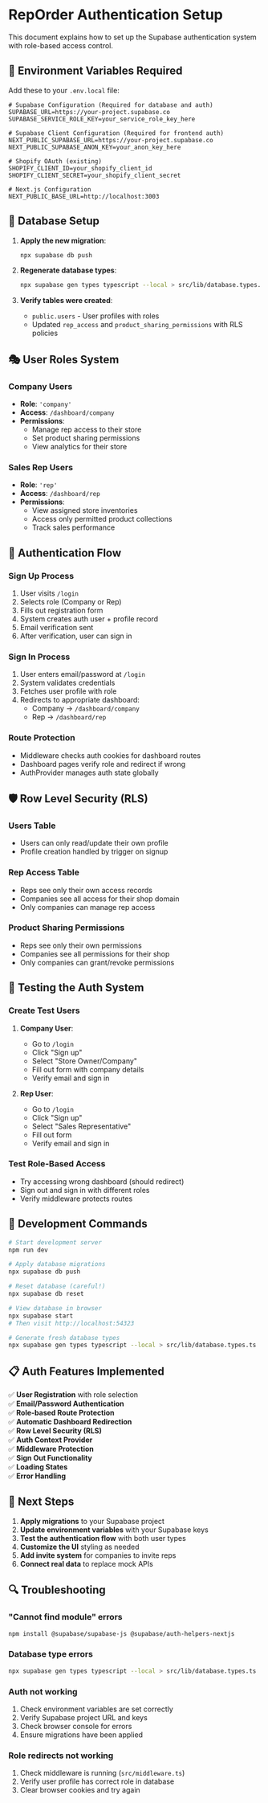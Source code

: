 # RepOrder Authentication Setup

This document explains how to set up the Supabase authentication system with role-based access control.

## 🔧 Environment Variables Required

Add these to your `.env.local` file:

```env
# Supabase Configuration (Required for database and auth)
SUPABASE_URL=https://your-project.supabase.co
SUPABASE_SERVICE_ROLE_KEY=your_service_role_key_here

# Supabase Client Configuration (Required for frontend auth)
NEXT_PUBLIC_SUPABASE_URL=https://your-project.supabase.co
NEXT_PUBLIC_SUPABASE_ANON_KEY=your_anon_key_here

# Shopify OAuth (existing)
SHOPIFY_CLIENT_ID=your_shopify_client_id
SHOPIFY_CLIENT_SECRET=your_shopify_client_secret

# Next.js Configuration
NEXT_PUBLIC_BASE_URL=http://localhost:3003
```

## 📁 Database Setup

1. **Apply the new migration**:
   ```bash
   npx supabase db push
   ```

2. **Regenerate database types**:
   ```bash
   npx supabase gen types typescript --local > src/lib/database.types.ts
   ```

3. **Verify tables were created**:
   - `public.users` - User profiles with roles
   - Updated `rep_access` and `product_sharing_permissions` with RLS policies

## 🎭 User Roles System

### Company Users
- **Role**: `'company'`
- **Access**: `/dashboard/company`
- **Permissions**: 
  - Manage rep access to their store
  - Set product sharing permissions
  - View analytics for their store

### Sales Rep Users  
- **Role**: `'rep'`
- **Access**: `/dashboard/rep`
- **Permissions**:
  - View assigned store inventories
  - Access only permitted product collections
  - Track sales performance

## 🔐 Authentication Flow

### Sign Up Process
1. User visits `/login`
2. Selects role (Company or Rep)
3. Fills out registration form
4. System creates auth user + profile record
5. Email verification sent
6. After verification, user can sign in

### Sign In Process  
1. User enters email/password at `/login`
2. System validates credentials
3. Fetches user profile with role
4. Redirects to appropriate dashboard:
   - Company → `/dashboard/company`
   - Rep → `/dashboard/rep`

### Route Protection
- Middleware checks auth cookies for dashboard routes
- Dashboard pages verify role and redirect if wrong
- AuthProvider manages auth state globally

## 🛡️ Row Level Security (RLS)

### Users Table
- Users can only read/update their own profile
- Profile creation handled by trigger on signup

### Rep Access Table
- Reps see only their own access records
- Companies see all access for their shop domain
- Only companies can manage rep access

### Product Sharing Permissions
- Reps see only their own permissions
- Companies see all permissions for their shop
- Only companies can grant/revoke permissions

## 🧪 Testing the Auth System

### Create Test Users

1. **Company User**:
   - Go to `/login`
   - Click "Sign up" 
   - Select "Store Owner/Company"
   - Fill out form with company details
   - Verify email and sign in

2. **Rep User**:
   - Go to `/login`
   - Click "Sign up"
   - Select "Sales Representative" 
   - Fill out form
   - Verify email and sign in

### Test Role-Based Access
- Try accessing wrong dashboard (should redirect)
- Sign out and sign in with different roles
- Verify middleware protects routes

## 🔧 Development Commands

```bash
# Start development server
npm run dev

# Apply database migrations
npx supabase db push

# Reset database (careful!)
npx supabase db reset

# View database in browser
npx supabase start
# Then visit http://localhost:54323

# Generate fresh database types
npx supabase gen types typescript --local > src/lib/database.types.ts
```

## 📋 Auth Features Implemented

✅ **User Registration** with role selection  
✅ **Email/Password Authentication**  
✅ **Role-based Route Protection**  
✅ **Automatic Dashboard Redirection**  
✅ **Row Level Security (RLS)**  
✅ **Auth Context Provider**  
✅ **Middleware Protection**  
✅ **Sign Out Functionality**  
✅ **Loading States**  
✅ **Error Handling**  

## 🚀 Next Steps

1. **Apply migrations** to your Supabase project
2. **Update environment variables** with your Supabase keys
3. **Test the authentication flow** with both user types
4. **Customize the UI** styling as needed
5. **Add invite system** for companies to invite reps
6. **Connect real data** to replace mock APIs

## 🔍 Troubleshooting

### "Cannot find module" errors
```bash
npm install @supabase/supabase-js @supabase/auth-helpers-nextjs
```

### Database type errors  
```bash
npx supabase gen types typescript --local > src/lib/database.types.ts
```

### Auth not working
1. Check environment variables are set correctly
2. Verify Supabase project URL and keys
3. Check browser console for errors
4. Ensure migrations have been applied

### Role redirects not working
1. Check middleware is running (`src/middleware.ts`)
2. Verify user profile has correct role in database
3. Clear browser cookies and try again 